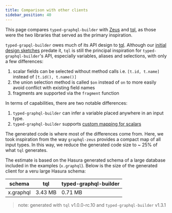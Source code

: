 ```yaml
---
title: Comparison with other clients
sidebar_position: 40
---
```


This page compares `typed-graphql-builder` with [Zeus] and [tql], as those were the two libraries that served as the primary inspiration.

`typed-grapql-builder` owes much of its API design to [tql]. Although our
[initial design sketches][initial] predate it, `tql` is still the principal inspiration for
`typed-graphql-builder`'s API, especially variables, aliases and selections, with only a few
differences:

1. scalar fields can be selected without method calls i.e. `[t.id, t.name]` instead of `[t.id(), t.name()]`
2. the union selection method is called `$on` instead of `on` to more easily avoid conflict with
   existing field names
3. fragments are supported via the `fragment` function

In terms of capabilities, there are two notable differences:

1. `typed-graphql-builder` can infer a variable placed anywhere in an input type.
2. `typed-graphql-builder` supports [custom mapping for scalars](/docs/custom-scalars)

The generated code is where most of the differences come from. Here, we took inspiration from the
way `graphql-zeus` provides a compact map of all input types. In this way, we reduce the generated
code size to ~ 25% of what `tql` generates.

The estimate is based on the Hasura generated schema of a large database included in the examples
(`x.graphql`). Below is the size of the generated client for a veru large Hasura schema:

| schema    | tql     | typed-graphql-builder |
| --------- | ------- | --------------------- |
| x.graphql | 3.43 MB | 0.71 MB               |

> note: generated with `tql` v1.0.0-rc.10 and `typed-graphql-builder` v1.3.1

[tql]: https://tql.dev
[zeus]: https://zeus.graphqleditor.com/
[initial]: https://github.com/hfour/gql-builder/blob/22a077aea0db71962ffcc2266e131fe159e14e57/src/builder-3.ts
